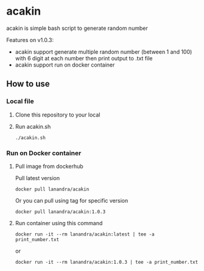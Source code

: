 # acakin

acakin is simple bash script to generate random number

Features on v1.0.3:
- acakin support generate multiple random number (between 1 and 100) with 6 digit at each number then print output to .txt file
- acakin support run on docker container

## How to use

### Local file
1. Clone this repository to your local
2. Run acakin.sh

     `./acakin.sh`

### Run on Docker container
1. Pull image from dockerhub

     Pull latest version

     `docker pull lanandra/acakin`

     Or you can pull using tag for specific version

     `docker pull lanandra/acakin:1.0.3`

2. Run container using this command

     `docker run -it --rm lanandra/acakin:latest | tee -a print_number.txt`
     
     or

     `docker run -it --rm lanandra/acakin:1.0.3 | tee -a print_number.txt`